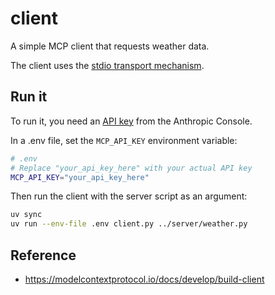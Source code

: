 # client

A simple MCP client that requests weather data.

The client uses the [stdio transport mechanism](https://modelcontextprotocol.io/docs/learn/architecture#transport-layer).

## Run it

To run it, you need an [API key](https://modelcontextprotocol.io/docs/develop/build-client#setting-up-your-api-key) from the Anthropic Console.

In a .env file, set the `MCP_API_KEY` environment variable:

```bash
# .env
# Replace "your_api_key_here" with your actual API key
MCP_API_KEY="your_api_key_here"
```

Then run the client with the server script as an argument:

```bash
uv sync
uv run --env-file .env client.py ../server/weather.py
```

## Reference
- <https://modelcontextprotocol.io/docs/develop/build-client>
